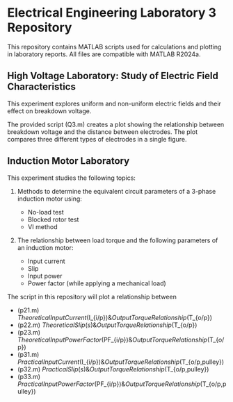 # Electrical Engineering Laboratory 3 Repository  

This repository contains MATLAB scripts used for calculations and plotting in laboratory reports. All files are compatible with MATLAB R2024a.  

## High Voltage Laboratory: Study of Electric Field Characteristics  

This experiment explores uniform and non-uniform electric fields and their effect on breakdown voltage.  

The provided script (Q3.m) creates a plot showing the relationship between breakdown voltage and the distance between electrodes. The plot compares three different types of electrodes in a single figure.  

## Induction Motor Laboratory  

This experiment studies the following topics:  
1. Methods to determine the equivalent circuit parameters of a 3-phase induction motor using:  
   - No-load test  
   - Blocked rotor test  
   - VI method  

2. The relationship between load torque and the following parameters of an induction motor:  
   - Input current  
   - Slip  
   - Input power  
   - Power factor (while applying a mechanical load)  

The script in this repository will plot a relationship between
- (p21.m) $Theoretical Input Current ($I_{i/p}$) \& Output Torque Relationship ($T_{o/p}$)$
- (p22.m) $Theoretical Slip (s) \& Output Torque Relationship ($T_{o/p}$)$
- (p23.m) $Theoretical Input Power Factor ($PF_{i/p}$) \& Output Torque Relationship ($T_{o/p}$)$
- (p31.m) $Practical Input Current ($I_{i/p}$) \& Output Torque Relationship ($T_{o/p,pulley}$)$
- (p32.m) $Practical Slip (s) \& Output Torque Relationship ($T_{o/p,pulley}$)$
- (p33.m) $Practical Input Power Factor ($PF_{i/p}$) \& Output Torque Relationship ($T_{o/p,pulley}$)$
